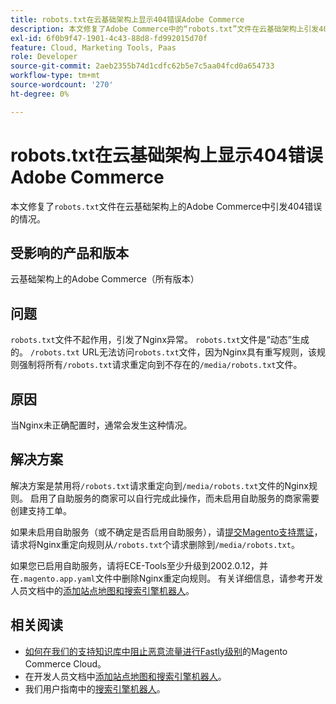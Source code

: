 ```yaml
---
title: robots.txt在云基础架构上显示404错误Adobe Commerce
description: 本文修复了Adobe Commerce中的“robots.txt”文件在云基础架构上引发404错误的问题。
exl-id: 6f0b9f47-1901-4c43-88d8-fd992015d70f
feature: Cloud, Marketing Tools, Paas
role: Developer
source-git-commit: 2aeb2355b74d1cdfc62b5e7c5aa04fcd0a654733
workflow-type: tm+mt
source-wordcount: '270'
ht-degree: 0%

---
```


# robots.txt在云基础架构上显示404错误Adobe Commerce

本文修复了`robots.txt`文件在云基础架构上的Adobe Commerce中引发404错误的情况。

## 受影响的产品和版本

云基础架构上的Adobe Commerce（所有版本）

## 问题

`robots.txt`文件不起作用，引发了Nginx异常。 `robots.txt`文件是“动态”生成的。 `/robots.txt` URL无法访问`robots.txt`文件，因为Nginx具有重写规则，该规则强制将所有`/robots.txt`请求重定向到不存在的`/media/robots.txt`文件。

## 原因

当Nginx未正确配置时，通常会发生这种情况。

## 解决方案

解决方案是禁用将`/robots.txt`请求重定向到`/media/robots.txt`文件的Nginx规则。 启用了自助服务的商家可以自行完成此操作，而未启用自助服务的商家需要创建支持工单。

如果未启用自助服务（或不确定是否启用自助服务），请[提交Magento支持票证](/help/help-center-guide/help-center/magento-help-center-user-guide.md#submit-ticket)，请求将Nginx重定向规则从`/robots.txt`个请求删除到`/media/robots.txt`。

如果您已启用自助服务，请将ECE-Tools至少升级到2002.0.12，并在`.magento.app.yaml`文件中删除Nginx重定向规则。 有关详细信息，请参考开发人员文档中的[添加站点地图和搜索引擎机器人](https://experienceleague.adobe.com/docs/commerce-cloud-service/user-guide/configure-store/robots-sitemap.html?lang=zh-Hans)。

## 相关阅读

* [如何在我们的支持知识库中阻止恶意流量进行Fastly级别](/help/how-to/general/block-malicious-traffic-for-magento-commerce-on-fastly-level.md)的Magento Commerce Cloud。
* 在开发人员文档中[添加站点地图和搜索引擎机器人](https://experienceleague.adobe.com/zh-hans/docs/commerce-cloud-service/user-guide/configure-store/robots-sitemap)。
* 我们用户指南中的[搜索引擎机器人](https://experienceleague.adobe.com/docs/commerce-admin/marketing/seo/seo-overview.html?lang=zh-Hans#search-engine-robots)。

